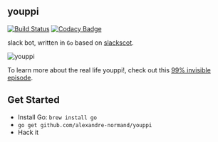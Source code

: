 youppi
------

[![Build Status](https://travis-ci.org/alexandre-normand/youppi.svg)](https://travis-ci.org/alexandre-normand/youppi) 
[![Codacy Badge](https://api.codacy.com/project/badge/Grade/9cad96d6581b45ccb0687fd3bb9d049a)](https://app.codacy.com/app/alexandre-normand/youppi?utm_source=github.com&utm_medium=referral&utm_content=alexandre-normand/youppi&utm_campaign=Badge_Grade_Dashboard)

slack bot, written in `Go` based on [slackscot](https://github.com/alexandre-normand/slackscot).

![youppi](http://l.yimg.com/os/publish-images/sports/2015-08-16/f65149e0-43cc-11e5-a7ff-8be36a909c05_Youppi.gif)

To learn more about the real life youppi!, check out this [99% invisible episode](http://99percentinvisible.org/episode/la-mascotte/).

Get Started 
-----------

*   Install Go: `brew install go`
*   `go get github.com/alexandre-normand/youppi`
*   Hack it
